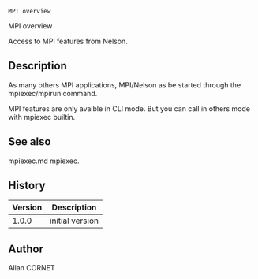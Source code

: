 


	MPI overview


MPI overview

Access to MPI features from Nelson.

## Description


  <p>As many others MPI applications, MPI/Nelson as be started through the mpiexec/mpirun command.</p>
  <p>MPI features are only avaible in CLI mode. But you can call in others mode with mpiexec builtin.</p>


## See also

mpiexec.md mpiexec.
## History

|Version|Description|
|------|------|
|1.0.0|initial version|


## Author

Allan CORNET



